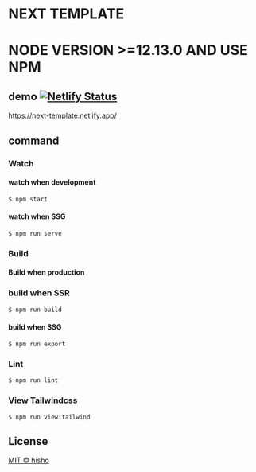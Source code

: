 # NEXT TEMPLATE
# NODE VERSION >=12.13.0 AND USE NPM

## demo [![Netlify Status](https://api.netlify.com/api/v1/badges/023dc8b2-206b-463f-a1b7-5d63b293d905/deploy-status)](https://app.netlify.com/sites/next-template/deploys)
https://next-template.netlify.app/

## command

### Watch

#### watch when development

```shell script
$ npm start
```

#### watch when SSG

```shell script
$ npm run serve
```

### Build

#### Build when production

### build when SSR

```shell script
$ npm run build
```

#### build when SSG

```shell script
$ npm run export
```

### Lint

```shell
$ npm run lint
```

### View Tailwindcss

```shell script
$ npm run view:tailwind
```

## License

[MIT © hisho](./LICENSE)
